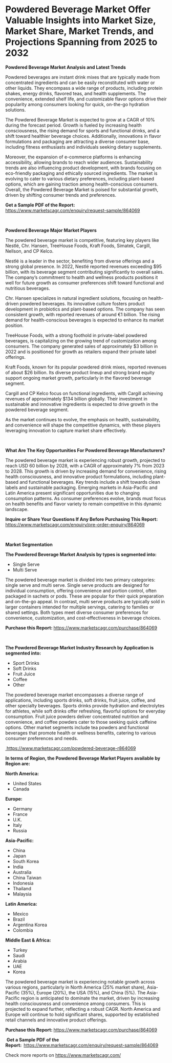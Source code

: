 <p><h1>Powdered Beverage Market Offer Valuable Insights into Market Size, Market Share, Market Trends, and Projections Spanning from 2025 to 2032</h1></p><p><strong>Powdered Beverage Market Analysis and Latest Trends</strong></p>
<p><p>Powdered beverages are instant drink mixes that are typically made from concentrated ingredients and can be easily reconstituted with water or other liquids. They encompass a wide range of products, including protein shakes, energy drinks, flavored teas, and health supplements. The convenience, extended shelf life, and customizable flavor options drive their popularity among consumers looking for quick, on-the-go hydration solutions.</p><p>The Powdered Beverage Market is expected to grow at a CAGR of 10% during the forecast period. Growth is fueled by increasing health consciousness, the rising demand for sports and functional drinks, and a shift toward healthier beverage choices. Additionally, innovations in flavor formulations and packaging are attracting a diverse consumer base, including fitness enthusiasts and individuals seeking dietary supplements.</p><p>Moreover, the expansion of e-commerce platforms is enhancing accessibility, allowing brands to reach wider audiences. Sustainability trends are also influencing product development, with brands focusing on eco-friendly packaging and ethically sourced ingredients. The market is evolving to cater to various dietary preferences, including plant-based options, which are gaining traction among health-conscious consumers. Overall, the Powdered Beverage Market is poised for substantial growth, driven by shifting consumer trends and preferences.</p></p>
<p><strong>Get a Sample PDF of the Report:&nbsp;</strong> <a href="https://www.marketscagr.com/enquiry/request-sample/864069?utm_campaign=2475&utm_medium=2&utm_source=Github&utm_content=ia&utm_term=07042025&utm_id=powdered-beverage">https://www.marketscagr.com/enquiry/request-sample/864069</a></p>
<p>&nbsp;</p>
<p><strong>Powdered Beverage Major Market Players</strong></p>
<p><p>The powdered beverage market is competitive, featuring key players like Nestlé, Chr. Hansen, TreeHouse Foods, Kraft Foods, Simatek, Cargill, Nellson, and CP Kelco. </p><p>Nestlé is a leader in the sector, benefiting from diverse offerings and a strong global presence. In 2022, Nestlé reported revenues exceeding $95 billion, with its beverage segment contributing significantly to overall sales. The company’s commitment to health and wellness products positions it well for future growth as consumer preferences shift toward functional and nutritious beverages.</p><p>Chr. Hansen specializes in natural ingredient solutions, focusing on health-driven powdered beverages. Its innovative culture fosters product development in probiotics and plant-based options. The company has seen consistent growth, with reported revenues of around €1 billion. The rising demand for health-conscious beverages is expected to enhance its market position.</p><p>TreeHouse Foods, with a strong foothold in private-label powdered beverages, is capitalizing on the growing trend of customization among consumers. The company generated sales of approximately $3 billion in 2022 and is positioned for growth as retailers expand their private label offerings.</p><p>Kraft Foods, known for its popular powdered drink mixes, reported revenues of about $26 billion. Its diverse product lineup and strong brand equity support ongoing market growth, particularly in the flavored beverage segment.</p><p>Cargill and CP Kelco focus on functional ingredients, with Cargill achieving revenues of approximately $134 billion globally. Their investment in sustainable and innovative ingredients is expected to drive growth in the powdered beverage segment.</p><p>As the market continues to evolve, the emphasis on health, sustainability, and convenience will shape the competitive dynamics, with these players leveraging innovation to capture market share effectively.</p></p>
<p>&nbsp;</p>
<p><strong>What Are The Key Opportunities For Powdered Beverage Manufacturers?</strong></p>
<p><p>The powdered beverage market is experiencing robust growth, projected to reach USD 60 billion by 2028, with a CAGR of approximately 7% from 2023 to 2028. This growth is driven by increasing demand for convenience, rising health consciousness, and innovative product formulations, including plant-based and functional beverages. Key trends include a shift towards clean labels and sustainable packaging. Emerging markets in Asia-Pacific and Latin America present significant opportunities due to changing consumption patterns. As consumer preferences evolve, brands must focus on health benefits and flavor variety to remain competitive in this dynamic landscape.</p></p>
<p><strong>Inquire or Share Your Questions If Any Before Purchasing This Report:</strong> <a href="https://www.marketscagr.com/enquiry/pre-order-enquiry/864069?utm_campaign=2475&utm_medium=2&utm_source=Github&utm_content=ia&utm_term=07042025&utm_id=powdered-beverage">https://www.marketscagr.com/enquiry/pre-order-enquiry/864069</a></p>
<p>&nbsp;</p>
<p><strong>Market Segmentation</strong></p>
<p><strong>The Powdered Beverage Market Analysis by types is segmented into:</strong></p>
<p><ul><li>Single Serve</li><li>Multi Serve</li></ul></p>
<p><p>The powdered beverage market is divided into two primary categories: single serve and multi serve. Single serve products are designed for individual consumption, offering convenience and portion control, often packaged in sachets or pods. These are popular for their quick preparation and on-the-go appeal. In contrast, multi serve products are typically sold in larger containers intended for multiple servings, catering to families or shared settings. Both types meet diverse consumer preferences for convenience, customization, and cost-effectiveness in beverage choices.</p></p>
<p><strong>Purchase this Report:&nbsp;</strong><a href="https://www.marketscagr.com/purchase/864069?utm_campaign=2475&utm_medium=2&utm_source=Github&utm_content=ia&utm_term=07042025&utm_id=powdered-beverage">https://www.marketscagr.com/purchase/864069</a></p>
<p>&nbsp;</p>
<p><strong>The Powdered Beverage Market Industry Research by Application is segmented into:</strong></p>
<p><ul><li>Sport Drinks</li><li>Soft Drinks</li><li>Fruit Juice</li><li>Coffee</li><li>Other</li></ul></p>
<p><p>The powdered beverage market encompasses a diverse range of applications, including sports drinks, soft drinks, fruit juice, coffee, and other specialty beverages. Sports drinks provide hydration and electrolytes for athletes, while soft drinks offer refreshing, flavorful options for everyday consumption. Fruit juice powders deliver concentrated nutrition and convenience, and coffee powders cater to those seeking quick caffeine options. Other market segments include tea powders and functional beverages that promote health or wellness benefits, catering to various consumer preferences and needs.</p></p>
<p><a href="https://www.marketscagr.com/powdered-beverage-r864069?utm_campaign=2475&utm_medium=2&utm_source=Github&utm_content=ia&utm_term=07042025&utm_id=powdered-beverage">&nbsp;https://www.marketscagr.com/powdered-beverage-r864069</a></p>
<p><strong>In terms of Region, the Powdered Beverage Market Players available by Region are:</strong></p>
<p>
    <p> <strong> North America: </strong>
        <ul>
            <li>United States</li>
            <li>Canada</li>
        </ul>
        </p> 
    <p> <strong> Europe: </strong>
        <ul>
            <li>Germany</li>
            <li>France</li>
            <li>U.K.</li>
            <li>Italy</li>
            <li>Russia</li>
        </ul>
        </p> 
    <p> <strong> Asia-Pacific: </strong>
        <ul>
            <li>China</li>
            <li>Japan</li>
            <li>South Korea</li>
            <li>India</li>
            <li>Australia</li>
            <li>China Taiwan</li>
            <li>Indonesia</li>
            <li>Thailand</li>
            <li>Malaysia</li>
        </ul>
        </p> 
    <p> <strong> Latin America: </strong>
        <ul>
            <li>Mexico</li>
            <li>Brazil</li>
            <li>Argentina Korea</li>
            <li>Colombia</li>
        </ul>
        </p> 
    <p> <strong> Middle East & Africa: </strong>
        <ul>
            <li>Turkey</li>
            <li>Saudi</li>
            <li>Arabia</li>
            <li>UAE</li>
            <li>Korea</li>
        </ul>
    </p>
    </p>
<p><p>The powdered beverage market is experiencing notable growth across various regions, particularly in North America (25% market share), Asia-Pacific (35%), Europe (20%), the USA (15%), and China (5%). The Asia-Pacific region is anticipated to dominate the market, driven by increasing health consciousness and convenience among consumers. This is projected to expand further, reflecting a robust CAGR. North America and Europe will continue to hold significant shares, supported by established retail channels and innovative product offerings.</p></p>
<p><strong>Purchase this Report: </strong><a href="https://www.marketscagr.com/purchase/864069?utm_campaign=2475&utm_medium=2&utm_source=Github&utm_content=ia&utm_term=07042025&utm_id=powdered-beverage">https://www.marketscagr.com/purchase/864069</a></p>
<p>&nbsp;<strong>Get a Sample PDF of the Report:&nbsp;&nbsp;</strong><a href="https://www.marketscagr.com/enquiry/request-sample/864069?utm_campaign=2475&utm_medium=2&utm_source=Github&utm_content=ia&utm_term=07042025&utm_id=powdered-beverage">https://www.marketscagr.com/enquiry/request-sample/864069</a></p>
<p><strong></strong></p>
<p>Check more reports on <a href="https://www.marketscagr.com/?utm_campaign=2475&utm_medium=2&utm_source=Github&utm_content=ia&utm_term=07042025&utm_id=powdered-beverage">https://www.marketscagr.com/</a></p>